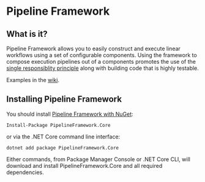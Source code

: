 # Pipeline Framework

## What is it?

Pipeline Framework allows you to easily construct and execute linear workflows using a set of configurable components.  Using the framework to compose execution pipelines out of a components promotes the use of the [single responsiblity principle](https://en.wikipedia.org/wiki/Single_responsibility_principle) along with building code that is highly testable.

Examples in the [wiki](https://github.com/gtmoose32/pipeline-framework/wiki).

## Installing Pipeline Framework
You should install [Pipeline Framework with NuGet](https://www.nuget.org/packages/PipelineFramework.Core/):

```
Install-Package PipelineFramework.Core
```

or via the .NET Core command line interface:

```
dotnet add package PipelineFramework.Core
```

Either commands, from Package Manager Console or .NET Core CLI, will download and install PipelineFramework.Core and all required dependencies.
